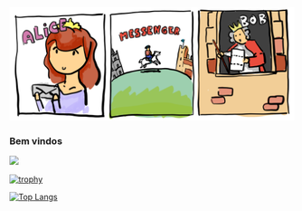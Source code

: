 <img src="https://github.com/opallace/opallace/blob/main/alice_and_bob.png" width="100%" height="200px">

### Bem vindos
![](https://komarev.com/ghpvc/?username=opallace)

[![trophy](https://github-profile-trophy.vercel.app/?username=ryo-ma)](https://github.com/ryo-ma/github-profile-trophy)

[![Top Langs](https://github-readme-stats.vercel.app/api/top-langs/?username=opallace&layout=compact)](https://github.com/anuraghazra/github-readme-stats)

